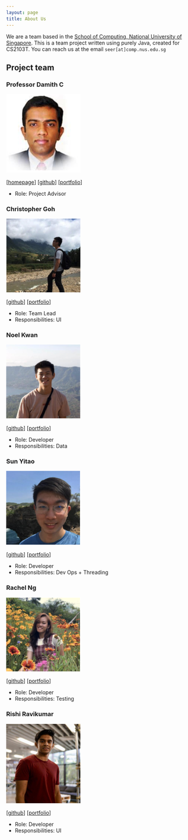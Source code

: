```yaml
---
layout: page
title: About Us
---
```


We are a team based in the [School of Computing, National University of Singapore](http://www.comp.nus.edu.sg).
This is a team project written using purely Java, created for CS2103T.
You can reach us at the email `seer[at]comp.nus.edu.sg`

## Project team

### Professor Damith C

<img src="images/damithc.png" width="200px">

[[homepage](http://www.comp.nus.edu.sg/~damithch)]
[[github](https://github.com/damithc)]
[[portfolio](team/johndoe.md)]

- Role: Project Advisor

### Christopher Goh

<img src="images/chrisgzf.png" width="200px">

[[github](http://github.com/chrisgzf)]
[[portfolio](team/johndoe.md)]

- Role: Team Lead
- Responsibilities: UI

### Noel Kwan

<img src="images/kwannoel.png" width="200px">

[[github](http://github.com/kwannoel)] [[portfolio](team/johndoe.md)]

- Role: Developer
- Responsibilities: Data

### Sun Yitao

<img src="images/sun-yitao.png" width="200px">

[[github](http://github.com/sun-yitao)]
[[portfolio](team/johndoe.md)]

- Role: Developer
- Responsibilities: Dev Ops + Threading

### Rachel Ng

<img src="images/rnmy.png" width="200px">

[[github](http://github.com/rnmy)]
[[portfolio](team/johndoe.md)]

- Role: Developer
- Responsibilities: Testing

### Rishi Ravikumar

<img src="images/rishi5154.png" width="200px">

[[github](http://github.com/rishi5154)]
[[portfolio](team/johndoe.md)]

- Role: Developer
- Responsibilities: UI
